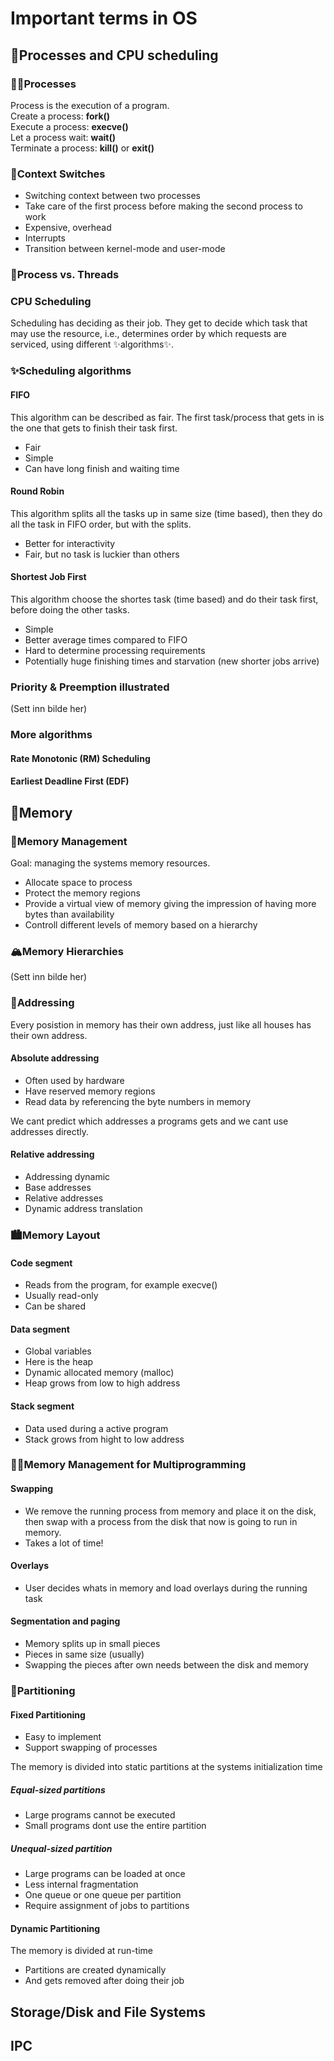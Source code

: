 # Important terms in OS 

## 🎂Processes and CPU scheduling 
### 🧑‍🍳Processes 
Process is the execution of a program. \
Create a process: **fork()** \
Execute a process: **execve()** \
Let a process wait: **wait()** \
Terminate a process: **kill()** or **exit()** 

### 🔁Context Switches
- Switching context between two processes
- Take care of the first process before making the second process to work
- Expensive, overhead
- Interrupts
- Transition between kernel-mode and user-mode 

### 🧵Process vs. Threads 

### CPU Scheduling 
Scheduling has deciding as their job. They get to decide which task that may use the resource, i.e., determines order by which requests are serviced, using different ✨algorithms✨.

### ✨Scheduling algorithms
#### FIFO 
This algorithm can be described as fair. The first task/process that gets in is the one that gets to finish their task first. 
- Fair
- Simple
- Can have long finish and waiting time 

#### Round Robin
This algorithm splits all the tasks up in same size (time based), then they do all the task in FIFO order, but with the splits.
- Better for interactivity
- Fair, but no task is luckier than others 

#### Shortest Job First 
This algorithm choose the shortes task (time based) and do their task first, before doing the other tasks.
- Simple
- Better average times compared to FIFO
- Hard to determine processing requirements
- Potentially huge finishing times and starvation (new shorter jobs arrive)

### Priority & Preemption illustrated
(Sett inn bilde her) 


### More algorithms 
#### Rate Monotonic (RM) Scheduling

#### Earliest Deadline First (EDF)

## 🧠Memory 
### 💪Memory Management 
Goal: managing the systems memory resources. 
- Allocate space to process
- Protect the memory regions
- Provide a virtual view of memory giving the impression of having more bytes than availability
- Controll different levels of memory based on a hierarchy

### 🏔️Memory Hierarchies
(Sett inn bilde her) 

### 🏡Addressing
Every posistion in memory has their own address, just like all houses has their own address. 
#### Absolute addressing 
- Often used by hardware
- Have reserved memory regions
- Read data by referencing the byte numbers in memory

We cant predict which addresses a programs gets and we cant use addresses directly. 
#### Relative addressing 
- Addressing dynamic
- Base addresses
- Relative addresses
- Dynamic address translation

### 🏙️Memory Layout 
#### Code segment 
- Reads  from the program, for example execve()
- Usually read-only
- Can be shared

#### Data segment 
- Global variables
- Here is the heap
- Dynamic allocated memory (malloc)
- Heap grows from low to high address

#### Stack segment 
- Data used during a active program
- Stack grows from hight to low address


### 👨‍🔧Memory Management for Multiprogramming
#### Swapping
- We remove the running process from memory and place it on the disk, then swap with a process from the disk that now is going to run in memory.
- Takes a lot of time!

#### Overlays 
- User decides whats in memory and load overlays during the running task 

#### Segmentation and paging 
- Memory splits up in small pieces
- Pieces in same size (usually)
- Swapping the pieces after own needs between the disk and memory

### 🔪Partitioning 
#### Fixed Partitioning
- Easy to implement
- Support swapping of processes
  
The memory is divided into static partitions at the systems initialization time 
##### Equal-sized partitions
- Large programs cannot be executed
- Small programs dont use the entire partition
##### Unequal-sized partition
- Large programs can be loaded at once
- Less internal fragmentation
- One queue or one queue per partition
- Require assignment of jobs to partitions

#### Dynamic Partitioning 
The memory is divided at run-time 
- Partitions are created dynamically
- And gets removed after doing their job







## Storage/Disk and File Systems 

## IPC
